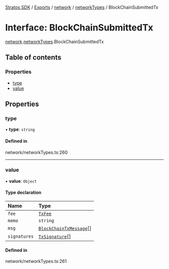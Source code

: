 [Stratos SDK](../README.md) / [Exports](../modules.md) / [network](../modules/network.md) / [networkTypes](../modules/network.networkTypes.md) / BlockChainSubmittedTx

# Interface: BlockChainSubmittedTx

[network](../modules/network.md).[networkTypes](../modules/network.networkTypes.md).BlockChainSubmittedTx

## Table of contents

### Properties

- [type](network.networkTypes.BlockChainSubmittedTx.md#type)
- [value](network.networkTypes.BlockChainSubmittedTx.md#value)

## Properties

### type

• **type**: `string`

#### Defined in

network/networkTypes.ts:260

___

### value

• **value**: `Object`

#### Type declaration

| Name | Type |
| :------ | :------ |
| `fee` | [`TxFee`](network.networkTypes.TxFee.md) |
| `memo` | `string` |
| `msg` | [`BlockChainTxMessage`](network.networkTypes.BlockChainTxMessage.md)[] |
| `signatures` | [`TxSignature`](network.networkTypes.TxSignature.md)[] |

#### Defined in

network/networkTypes.ts:261
